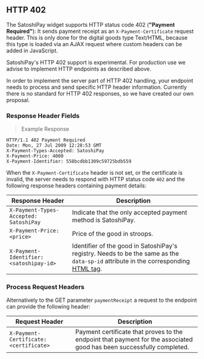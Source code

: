 <!--                                                                                       -->
<!-- ATTENTION:                                                                            -->
<!--                                                                                       -->
<!-- This is experimental feature, which is not included in our official API documentation -->
<!--                                                                                       -->

## HTTP 402

The SatoshiPay widget supports HTTP status code 402 (**"Payment Required"**): It sends payment receipt as an `X-Payment-Certificate` request header. This is only done for the digital goods type Text/HTML, because this type is loaded via an AJAX request where custom headers can be added in JavaScript.

<aside class="notice">
  SatoshiPay's HTTP 402 support is experimental. For production use we advise to implement HTTP endpoints as described above.
</aside>

In order to implement the server part of HTTP 402 handling, your endpoint needs to process and send specific HTTP header information. Currently there is no standard for HTTP 402 responses, so we have created our own proposal.

### Response Header Fields

> Example Response

```
HTTP/1.1 402 Payment Required
Date: Mon, 27 Jul 2009 12:28:53 GMT
X-Payment-Types-Accepted: SatoshiPay
X-Payment-Price: 4000
X-Payment-Identifier: 558bcdbb1309c59725bdb559
```

When the `X-Payment-Certificate` header is not set, or the certificate is invalid, the server needs to respond with HTTP status code `402` and the following response headers containing payment details:

Response Header       | Description
--------------------- | -----------
<span style="white-space: nowrap;">`X-Payment-Types-Accepted: SatoshiPay`</span> | Indicate that the only accepted payment method is SatoshiPay.
`X-Payment-Price: <price>` | Price of the good in stroops.
<span style="white-space: nowrap;">`X-Payment-Identifier: <satoshipay-id>`</span> | Identifier of the good in SatoshiPay's registry. Needs to be the same as the `data-sp-id` attribute in the corresponding [HTML tag](#html-tags).

### Process Request Headers

Alternatively to the GET parameter `paymentReceipt` a request to the endpoint can provide the following header:

Request Header | Description
-------------- | -----------
<span style="white-space: nowrap;">`X-Payment-Certificate: <certificate>`</span> | Payment certificate that proves to the endpoint that payment for the associated good has been successfully completed.
